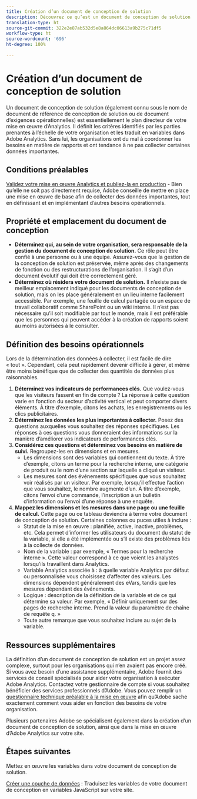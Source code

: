 ```yaml
---
title: Création d’un document de conception de solution
description: Découvrez ce qu’est un document de conception de solution et comment l’utiliser dans votre entreprise.
translation-type: ht
source-git-commit: 322e2e87ab532d5e8a864dc06613a9b275c71df5
workflow-type: ht
source-wordcount: '696'
ht-degree: 100%

---
```



# Création d’un document de conception de solution

Un document de conception de solution (également connu sous le nom de document de référence de conception de solution ou de document d’exigences opérationnelles) est essentiellement le plan directeur de votre mise en œuvre d’Analytics. Il définit les critères identifiés par les parties prenantes à l’échelle de votre organisation et les traduit en variables dans Adobe Analytics. Sans lui, les organisations ont du mal à coordonner les besoins en matière de rapports et ont tendance à ne pas collecter certaines données importantes.

## Conditions préalables

[Validez votre mise en œuvre Analytics et publiez-la en production](../launch/validate-publish-prod.md) - Bien qu’elle ne soit pas directement requise, Adobe conseille de mettre en place une mise en œuvre de base afin de collecter des données importantes, tout en définissant et en implémentant d’autres besoins opérationnels.

## Propriété et emplacement du document de conception

* **Déterminez qui, au sein de votre organisation, sera responsable de la gestion du document de conception de solution.** Ce rôle peut être confié à une personne ou à une équipe. Assurez-vous que la gestion de la conception de solution est préservée, même après des changements de fonction ou des restructurations de l’organisation. Il s’agit d’un document évolutif qui doit être correctement géré.
* **Déterminez où résidera votre document de solution.** Il n’existe pas de meilleur emplacement indiqué pour les documents de conception de solution, mais on les place généralement en un lieu interne facilement accessible. Par exemple, une feuille de calcul partagée ou un espace de travail collaboratif comme SharePoint ou un wiki interne. Il n’est pas nécessaire qu’il soit modifiable par tout le monde, mais il est préférable que les personnes qui peuvent accéder à la création de rapports soient au moins autorisées à le consulter.

## Définition des besoins opérationnels

Lors de la détermination des données à collecter, il est facile de dire « tout ». Cependant, cela peut rapidement devenir difficile à gérer, et même être moins bénéfique que de collecter des quantités de données plus raisonnables.

1. **Déterminez vos indicateurs de performances clés.** Que voulez-vous que les visiteurs fassent en fin de compte ? La réponse à cette question varie en fonction du secteur d’activité vertical et peut comporter divers éléments. À titre d’exemple, citons les achats, les enregistrements ou les clics publicitaires.
1. **Déterminez les données les plus importantes à collecter.** Posez des questions auxquelles vous souhaitez des réponses spécifiques. Les réponses à ces questions vous donneraient des informations sur la manière d’améliorer vos indicateurs de performances clés.
1. **Considérez ces questions et déterminez vos besoins en matière de suivi.** Regroupez-les en dimensions et en mesures.
   * Les dimensions sont des variables qui contiennent du texte. À titre d’exemple, citons un terme pour la recherche interne, une catégorie de produit ou le nom d’une section sur laquelle a cliqué un visiteur.
   * Les mesures sont des événements spécifiques que vous souhaitez voir réalisés par un visiteur. Par exemple, lorsqu’il effectue l’action que vous souhaitez, le nombre augmente d’un. À titre d’exemple, citons l’envoi d’une commande, l’inscription à un bulletin d’information ou l’envoi d’une réponse à une enquête.
1. **Mappez les dimensions et les mesures dans une page ou une feuille de calcul.** Cette page ou ce tableau deviendra à terme votre document de conception de solution. Certaines colonnes ou puces utiles à inclure :
   * Statut de la mise en œuvre : planifiée, active, inactive, problèmes, etc. Cela permet d’informer les utilisateurs du document du statut de la variable, si elle a été implémentée ou s’il existe des problèmes liés à la collecte de données.
   * Nom de la variable : par exemple, « Termes pour la recherche interne ». Cette valeur correspond à ce que voient les analystes lorsqu’ils travaillent dans Analytics.
   * Variable Analytics associée à : à quelle variable Analytics par défaut ou personnalisée vous choisissez d’affecter des valeurs. Les dimensions dépendent généralement des eVars, tandis que les mesures dépendant des événements.
   * Logique : description de la définition de la variable et de ce qui détermine sa valeur. Par exemple, « Définir uniquement sur des pages de recherche interne. Prend la valeur du paramètre de chaîne de requête q. »
   * Toute autre remarque que vous souhaitez inclure au sujet de la variable.

## Ressources supplémentaires

La définition d’un document de conception de solution est un projet assez complexe, surtout pour les organisations qui n’en avaient pas encore créé. Si vous avez besoin d’une assistance supplémentaire, Adobe fournit des services de conseil spécialisés pour aider votre organisation à exécuter Adobe Analytics. Contactez votre gestionnaire de compte si vous souhaitez bénéficier des services professionnels d’Adobe. Vous pouvez remplir un [questionnaire technique préalable à la mise en œuvre](assets/technical-pre-implementation-questionnaire.pdf) afin qu’Adobe sache exactement comment vous aider en fonction des besoins de votre organisation.

Plusieurs partenaires Adobe se spécialisent également dans la création d’un document de conception de solution, ainsi que dans la mise en œuvre d’Adobe Analytics sur votre site.

## Étapes suivantes

Mettez en œuvre les variables dans votre document de conception de solution.

[Créer une couche de données](data-layer.md) : Traduisez les variables de votre document de conception en variables JavaScript sur votre site.
